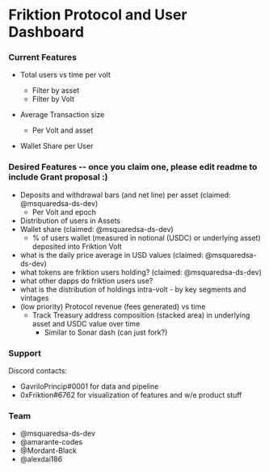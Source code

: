 # Friktion Protocol and User Dashboard

### Current Features

- Total users vs time per volt
  - Filter by asset
  - Filter by Volt
- Average Transaction size
  - Per Volt and asset

- Wallet Share per User

### Desired Features -- once you claim one, please edit readme to include Grant proposal :)

- Deposits and withdrawal bars (and net line) per asset (claimed: @msquaredsa-ds-dev)
  - Per Volt and epoch
- Distribution of users in Assets
- Wallet share (claimed: @msquaredsa-ds-dev)
  - % of users wallet (measured in notional (USDC) or underlying asset) deposited into Friktion Volt
- what is the daily price average in USD values (claimed: @msquaredsa-ds-dev)
- what tokens are friktion users holding? (claimed: @msquaredsa-ds-dev)
- what other dapps do friktion users use?
- what is the distribution of holdings intra-volt - by key segments and vintages
- (low priority) Protocol revenue (fees generated) vs time
  - Track Treasury address composition (stacked area) in underlying asset and USDC value over time
     - Similar to Sonar dash (can just fork?)

### Support
Discord contacts: 
- GavriloPrincip#0001 for data and pipeline
- 0xFriktion#6762 for visualization of features and w/e product stuff

### Team
- @msquaredsa-ds-dev
- @amarante-codes
- @Mordant-Black
- @alexdai186
